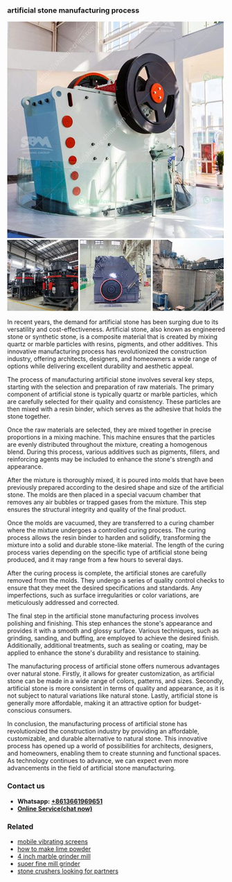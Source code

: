 <h3>artificial stone manufacturing process</h3><img src='1708332432.jpg' alt=''><p>In recent years, the demand for artificial stone has been surging due to its versatility and cost-effectiveness. Artificial stone, also known as engineered stone or synthetic stone, is a composite material that is created by mixing quartz or marble particles with resins, pigments, and other additives. This innovative manufacturing process has revolutionized the construction industry, offering architects, designers, and homeowners a wide range of options while delivering excellent durability and aesthetic appeal.</p><p>The process of manufacturing artificial stone involves several key steps, starting with the selection and preparation of raw materials. The primary component of artificial stone is typically quartz or marble particles, which are carefully selected for their quality and consistency. These particles are then mixed with a resin binder, which serves as the adhesive that holds the stone together.</p><p>Once the raw materials are selected, they are mixed together in precise proportions in a mixing machine. This machine ensures that the particles are evenly distributed throughout the mixture, creating a homogenous blend. During this process, various additives such as pigments, fillers, and reinforcing agents may be included to enhance the stone's strength and appearance.</p><p>After the mixture is thoroughly mixed, it is poured into molds that have been previously prepared according to the desired shape and size of the artificial stone. The molds are then placed in a special vacuum chamber that removes any air bubbles or trapped gases from the mixture. This step ensures the structural integrity and quality of the final product.</p><p>Once the molds are vacuumed, they are transferred to a curing chamber where the mixture undergoes a controlled curing process. The curing process allows the resin binder to harden and solidify, transforming the mixture into a solid and durable stone-like material. The length of the curing process varies depending on the specific type of artificial stone being produced, and it may range from a few hours to several days.</p><p>After the curing process is complete, the artificial stones are carefully removed from the molds. They undergo a series of quality control checks to ensure that they meet the desired specifications and standards. Any imperfections, such as surface irregularities or color variations, are meticulously addressed and corrected.</p><p>The final step in the artificial stone manufacturing process involves polishing and finishing. This step enhances the stone's appearance and provides it with a smooth and glossy surface. Various techniques, such as grinding, sanding, and buffing, are employed to achieve the desired finish. Additionally, additional treatments, such as sealing or coating, may be applied to enhance the stone's durability and resistance to staining.</p><p>The manufacturing process of artificial stone offers numerous advantages over natural stone. Firstly, it allows for greater customization, as artificial stone can be made in a wide range of colors, patterns, and sizes. Secondly, artificial stone is more consistent in terms of quality and appearance, as it is not subject to natural variations like natural stone. Lastly, artificial stone is generally more affordable, making it an attractive option for budget-conscious consumers.</p><p>In conclusion, the manufacturing process of artificial stone has revolutionized the construction industry by providing an affordable, customizable, and durable alternative to natural stone. This innovative process has opened up a world of possibilities for architects, designers, and homeowners, enabling them to create stunning and functional spaces. As technology continues to advance, we can expect even more advancements in the field of artificial stone manufacturing.</p><h3>Contact us</h3><ul><li><strong>Whatsapp:&nbsp;<a href="https://wa.me/8613661969651">+8613661969651</a></strong></li><li><a href="https://swt.shibang-china.com/?git&amp;zhl&amp;artificial stone manufacturing process"><strong>Online Service(chat now)</strong></a></li></ul><h3>Related</h3><ul><li><a href='mobile vibrating screens.md'>mobile vibrating screens</a></li><li><a href='how to make lime powder.md'>how to make lime powder</a></li><li><a href='4 inch marble grinder mill.md'>4 inch marble grinder mill</a></li><li><a href='suoer fine mill grinder.md'>suoer fine mill grinder</a></li><li><a href='stone crushers looking for partners.md'>stone crushers looking for partners</a></li></ul>